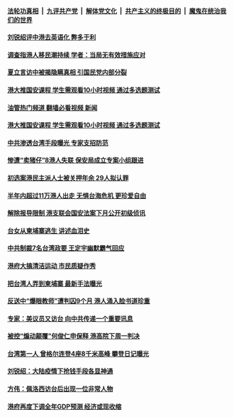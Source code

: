 ####  [法轮功真相](../../../../basic/blob/master/README.md?t=08212332) &nbsp;|&nbsp; [九评共产党](../../../../9ping.md/blob/master/README.md?t=08212332) &nbsp;|&nbsp; [解体党文化](../../../../jtdwh.md/blob/master/README.md?t=08212332)  &nbsp;|&nbsp; [共产主义的终极目的](../../../../gczydzjmd.md/blob/master/README.md?t=08212332) &nbsp;|&nbsp; [魔鬼在统治我们的世界](../../../../mgztzwmdsj.md/blob/master/README.md?t=08212332) 

#### [刘锐绍评中港去英语化 弊多于利](../pages/soh55/647489.md?t=08212332) 
#### [调查指港人移民潮持续 学者：当局无有效措施应对](../pages/soh55/647276.md?t=08212332) 
#### [夏立言访中被揭隐瞒真相 引国民党内部分裂](../pages/soh55/647213.md?t=08212332) 
#### [港大推国安课程 学生需观看10小时视频 通过多选题测试](../pages/soh55/647018.md?t=08212332) 
#### [油管热门频道 翻墙必看视频 新闻](http://45.76.130.85:81/youtube.html?08212332)
#### [港大推国安课程 学生需观看10小时视频 通过多选题测试](../pages/soh55/647018.md?t=08212332) 
#### [中共渗透台湾手段曝光 专家支招防范](../pages/soh55/647009.md?t=08212332) 
#### [惨遭“卖猪仔”8港人失联 保安局成立专案小组跟进](../pages/soh55/646706.md?t=08212332) 
#### [初选案港民主派人士被关押年余 29人拟认罪](../pages/soh55/646700.md?t=08212332) 
#### [半年内超过11万港人出走 无惧台海危机 更珍爱自由](../pages/soh55/646601.md?t=08212332) 
#### [解除报导限制 港支联会国安法案下月公开初级侦讯](../pages/soh55/646385.md?t=08212332) 
#### [台女从柬埔寨逃生 讲述血泪史](../pages/soh55/646301.md?t=08212332) 
#### [中共制裁7名台湾政要 王定宇幽默霸气回应](../pages/soh55/646127.md?t=08212332) 
#### [港府大搞清洁运动 市民质疑作秀](../pages/soh55/646100.md?t=08212332) 
#### [把台湾人弄到柬埔寨 最新手法曝光](../pages/soh55/646022.md?t=08212332) 
#### [反送中“爆眼教师”遭判囚9个月 港人涌入脸书道珍重](../pages/soh55/645863.md?t=08212332) 
#### [专家：美议员又访台 向中共传递一个重要讯息](../pages/soh55/645809.md?t=08212332) 
#### [被控“煽动颠覆”何俊仁申保释 港高院下周一判决](../pages/soh55/645803.md?t=08212332) 
#### [台湾第一人 曾格尔连登4座8千米高峰 攀登日记曝光](../pages/soh55/645746.md?t=08212332) 
#### [刘锐绍：大陆疫情下抢钱手段各显神通](../pages/soh55/645668.md?t=08212332) 
#### [方伟：佩洛西访台后出现一位非常人物](../pages/soh55/645359.md?t=08212332) 
#### [港府再度下调全年GDP预测 经济或现收缩](../pages/soh55/645149.md?t=08212332) 
<img src='http://gfw-breaker.win/goodnews/indexes/soh55.md' width='0px' height='0px'/>
